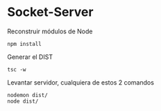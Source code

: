 # Socket-Server

Reconstruir módulos de Node
```
npm install
```

Generar el DIST
```
tsc -w
```

Levantar servidor, cualquiera de estos 2 comandos
```
nodemon dist/
node dist/
```